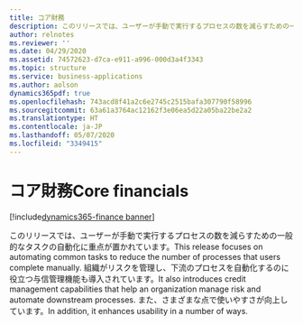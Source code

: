 ```yaml
---
title: コア財務
description: このリリースでは、ユーザーが手動で実行するプロセスの数を減らすための一般的なタスクの自動化に重点が置かれています。 組織がリスクを管理し、下流のプロセスを自動化するのに役立つ与信管理機能も導入されています。 使いやすさも向上します。
author: relnotes
ms.reviewer: ''
ms.date: 04/29/2020
ms.assetid: 74572623-d7ca-e911-a996-000d3a4f3343
ms.topic: structure
ms.service: business-applications
ms.author: aolson
dynamics365pdf: true
ms.openlocfilehash: 743acd8f41a2c6e2745c2515bafa307790f58996
ms.sourcegitcommit: 63a61a3764ac12162f3e06ea5d22a05ba22be2a2
ms.translationtype: HT
ms.contentlocale: ja-JP
ms.lasthandoff: 05/07/2020
ms.locfileid: "3349415"
---
```

# <a name="core-financials"></a><span data-ttu-id="ee3a0-105">コア財務</span><span class="sxs-lookup"><span data-stu-id="ee3a0-105">Core financials</span></span>

[!include[dynamics365-finance banner](../includes/dynamics365-finance.md)]

<!--structure start-->
<span data-ttu-id="ee3a0-106">このリリースでは、ユーザーが手動で実行するプロセスの数を減らすための一般的なタスクの自動化に重点が置かれています。</span><span class="sxs-lookup"><span data-stu-id="ee3a0-106">This release focuses on automating common tasks to reduce the number of processes that users complete manually.</span></span> <span data-ttu-id="ee3a0-107">組織がリスクを管理し、下流のプロセスを自動化するのに役立つ与信管理機能も導入されています。</span><span class="sxs-lookup"><span data-stu-id="ee3a0-107">It also introduces credit management capabilities that help an organization manage risk and automate downstream processes.</span></span> <span data-ttu-id="ee3a0-108">また、さまざまな点で使いやすさが向上しています。</span><span class="sxs-lookup"><span data-stu-id="ee3a0-108">In addition, it enhances usability in a number of ways.</span></span>
<!--structure end-->



